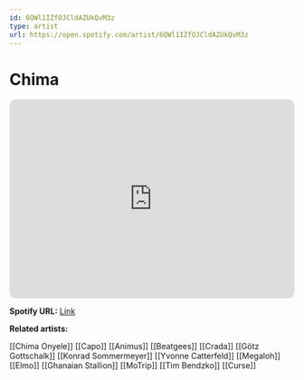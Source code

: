 ```yaml
---
id: 6QWl1IZfOJCldAZUkQvM3z
type: artist
url: https://open.spotify.com/artist/6QWl1IZfOJCldAZUkQvM3z
---
```

# Chima

<iframe style="border-radius:12px" src="https://open.spotify.com/embed/artist/6QWl1IZfOJCldAZUkQvM3z" width="100%" height="352" frameBorder="0" allowfullscreen="" allow="autoplay; clipboard-write; encrypted-media; fullscreen; picture-in-picture" loading="lazy"></iframe>

**Spotify URL:** [Link](https://open.spotify.com/artist/6QWl1IZfOJCldAZUkQvM3z)

**Related artists:**

[[Chima Onyele]]
[[Capo]]
[[Animus]]
[[Beatgees]]
[[Crada]]
[[Götz Gottschalk]]
[[Konrad Sommermeyer]]
[[Yvonne Catterfeld]]
[[Megaloh]]
[[Elmo]]
[[Ghanaian Stallion]]
[[MoTrip]]
[[Tim Bendzko]]
[[Curse]]
